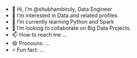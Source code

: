 - 👋 Hi, I’m @shubhambiruly, Data Engineer
- 👀 I’m interested in Data and related profiles
- 🌱 I’m currently learning Python and Spark
- 💞️ I’m looking to collaborate on Big Data Projects.
- 📫 How to reach me ...
- 😄 Pronouns: ...
- ⚡ Fun fact: ...

<!---
shubhambiruly/shubhambiruly is a ✨ special ✨ repository because its `README.md` (this file) appears on your GitHub profile.
You can click the Preview link to take a look at your changes.
--->
